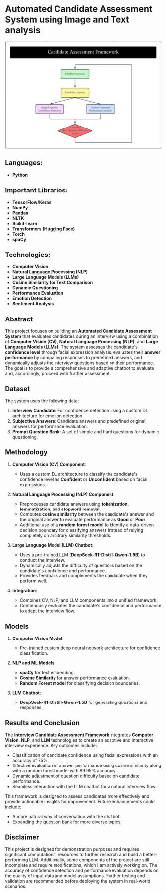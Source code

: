# Automated Candidate Assessment System using Image and Text analysis

![Home Page](Candidate_Assessment_Framework.jpeg)

## Languages:
- **Python**

## Important Libraries:
- **TensorFlow/Keras**
- **NumPy**
- **Pandas**
- **NLTK**
- **Scikit-learn**
- **Transformers (Hugging Face)**
- **Torch**
- **spaCy**

## Technologies:
- **Computer Vision**
- **Natural Language Processing (NLP)**
- **Large Language Models (LLMs)**
- **Cosine Similarity for Text Comparison**
- **Dynamic Questioning**
- **Performance Evaluation**
- **Emotion Detection**
- **Sentiment Analysis**

## Abstract
This project focuses on building an **Automated Candidate Assessment System** that evaluates candidates during an interview using a combination of **Computer Vision (CV)**, **Natural Language Processing (NLP)**, and **Large Language Models (LLMs)**. The system assesses the candidate's **confidence level** through facial expression analysis, evaluates their **answer performance** by comparing responses to predefined answers, and dynamically adjusts the interview questions based on their performance. The goal is to provide a comprehensive and adaptive chatbot to evaluate and, accordingly, proceed with further assessment.

## Dataset
The system uses the following data:
1. **Interview Candidate**: For confidence detection using a custom DL architecture for emotion detection.
2. **Subjective Answers**: Candidate answers and predefined original answers for performance evaluation.
3. **Prompt Question Bank**: A set of simple and hard questions for dynamic questioning.

## Methodology
1. **Computer Vision (CV) Component**:
   - Uses a custom DL architecture to classify the candidate's confidence level as **Confident** or **Unconfident** based on facial expressions.

2. **Natural Language Processing (NLP) Component**:
   - Preprocesses candidate answers using **tokenization**, **lemmatization**, and **stopword removal**.
   - Computes **cosine similarity** between the candidate's answer and the original answer to evaluate performance as **Good** or **Poor**.
   - Additional use of a **random forest model** to identify a data-driven decision boundary for classifying answers instead of relying completely on arbitrary similarity thresholds.

3. **Large Language Model (LLM) Chatbot**:
   - Uses a pre-trained LLM (**DeepSeek-R1-Distill-Qwen-1.5B**) to conduct the interview.
   - Dynamically adjusts the difficulty of questions based on the candidate's confidence and performance.
   - Provides feedback and complements the candidate when they perform well.

4. **Integration**:
   - Combines CV, NLP, and LLM components into a unified framework.
   - Continuously evaluates the candidate's confidence and performance to adapt the interview flow.

## Models
1. **Computer Vision Model**:
   - Pre-trained custom deep neural network architecture for confidence classification.

2. **NLP and ML Models**:
   - **spaCy** for text embedding.
   - **Cosine Similarity** for answer performance evaluation.
   - **Random Forest model** for classifying decision boundaries.

3. **LLM Chatbot**:
   - **DeepSeek-R1-Distill-Qwen-1.5B** for generating questions and responses.

## Results and Conclusion
The **Interview Candidate Assessment Framework** integrates **Computer Vision**, **NLP**, and **LLM** technologies to create an adaptive and interactive interview experience. Key outcomes include:
- Classification of candidate confidence using facial expressions with an accuracy of 75%.
- Effective evaluation of answer performance using cosine similarity along with a random forest model with 99.95% accuracy.
- Dynamic adjustment of question difficulty based on candidate performance.
- Seamless interaction with the LLM chatbot for a natural interview flow.

This framework is designed to assess candidates more effectively and provide actionable insights for improvement. Future enhancements could include:
- A more natural way of conversation with the chatbot.
- Expanding the question bank for more diverse topics.

## Disclaimer
This project is designed for demonstration purposes and requires significant computational resources to further research and build a better-performing LLM. Additionally, some components of the project are still incomplete and require modifications, which I am actively working on. The accuracy of confidence detection and performance evaluation depends on the quality of input data and model assumptions. Further testing and validation are recommended before deploying the system in real-world scenarios.
